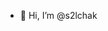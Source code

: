 - 👋 Hi, I’m @s2lchak

<!---
s2lchak/s2lchak is a ✨ special ✨ repository because its `README.md` (this file) appears on your GitHub profile.
You can click the Preview link to take a look at your changes.
--->
